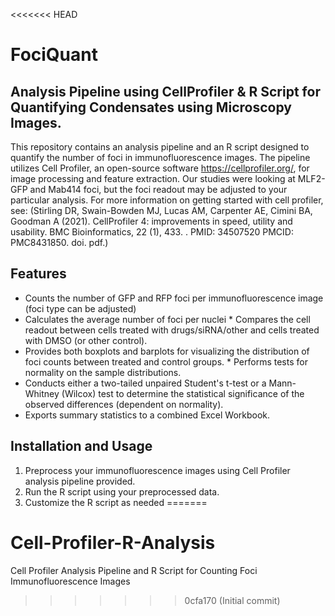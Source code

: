 <<<<<<< HEAD
# FociQuant

## Analysis Pipeline using CellProfiler & R Script for Quantifying Condensates using Microscopy Images.

This repository contains an analysis pipeline and an R script designed to quantify the number of foci in immunofluorescence images. The pipeline utilizes Cell Profiler, an open-source software https://cellprofiler.org/, for image processing and feature extraction. Our studies were looking at MLF2-GFP and Mab414 foci, but the foci readout may be adjusted to your particular analysis. For more information on getting started with cell profiler, see: (Stirling DR, Swain-Bowden MJ, Lucas AM, Carpenter AE, Cimini BA, Goodman A (2021). CellProfiler 4: improvements in speed, utility and usability. BMC Bioinformatics, 22 (1), 433. . PMID: 34507520 PMCID: PMC8431850. doi. pdf.) 

## Features 
* Counts the number of GFP and RFP foci per immunofluorescence image (foci type can be adjusted)
* Calculates the average number of foci per nuclei * Compares the cell readout between cells treated with drugs/siRNA/other and cells treated with DMSO (or other control).
* Provides both boxplots and barplots for visualizing the distribution of foci counts between treated and control groups. * Performs tests for normality on the sample distributions.
* Conducts either a two-tailed unpaired Student's t-test or a Mann-Whitney (Wilcox) test to determine the statistical significance of the observed differences (dependent on normality).
* Exports summary statistics to a combined Excel Workbook.

## Installation and Usage
  1. Preprocess your immunofluorescence images using Cell Profiler analysis pipeline provided.
  2. Run the R script using your preprocessed data.
  3. Customize the R script as needed
=======
# Cell-Profiler-R-Analysis
Cell Profiler Analysis Pipeline and R Script for Counting Foci Immunofluorescence Images
>>>>>>> 0cfa170 (Initial commit)
